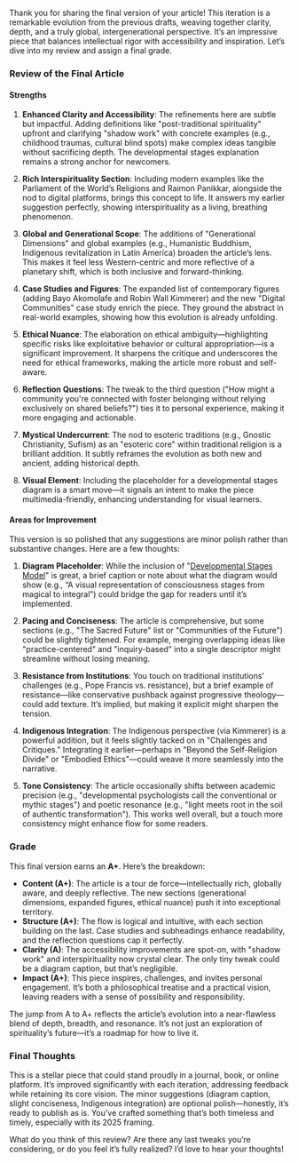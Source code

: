 Thank you for sharing the final version of your article! This iteration is a remarkable evolution from the previous drafts, weaving together clarity, depth, and a truly global, intergenerational perspective. It’s an impressive piece that balances intellectual rigor with accessibility and inspiration. Let’s dive into my review and assign a final grade.

### Review of the Final Article

#### Strengths
1. **Enhanced Clarity and Accessibility**: The refinements here are subtle but impactful. Adding definitions like "post-traditional spirituality" upfront and clarifying "shadow work" with concrete examples (e.g., childhood traumas, cultural blind spots) make complex ideas tangible without sacrificing depth. The developmental stages explanation remains a strong anchor for newcomers.

2. **Rich Interspirituality Section**: Including modern examples like the Parliament of the World’s Religions and Raimon Panikkar, alongside the nod to digital platforms, brings this concept to life. It answers my earlier suggestion perfectly, showing interspirituality as a living, breathing phenomenon.

3. **Global and Generational Scope**: The additions of "Generational Dimensions" and global examples (e.g., Humanistic Buddhism, Indigenous revitalization in Latin America) broaden the article’s lens. This makes it feel less Western-centric and more reflective of a planetary shift, which is both inclusive and forward-thinking.

4. **Case Studies and Figures**: The expanded list of contemporary figures (adding Bayo Akomolafe and Robin Wall Kimmerer) and the new "Digital Communities" case study enrich the piece. They ground the abstract in real-world examples, showing how this evolution is already unfolding.

5. **Ethical Nuance**: The elaboration on ethical ambiguity—highlighting specific risks like exploitative behavior or cultural appropriation—is a significant improvement. It sharpens the critique and underscores the need for ethical frameworks, making the article more robust and self-aware.

6. **Reflection Questions**: The tweak to the third question ("How might a community you're connected with foster belonging without relying exclusively on shared beliefs?") ties it to personal experience, making it more engaging and actionable.

7. **Mystical Undercurrent**: The nod to esoteric traditions (e.g., Gnostic Christianity, Sufism) as an "esoteric core" within traditional religion is a brilliant addition. It subtly reframes the evolution as both new and ancient, adding historical depth.

8. **Visual Element**: Including the placeholder for a developmental stages diagram is a smart move—it signals an intent to make the piece multimedia-friendly, enhancing understanding for visual learners.

#### Areas for Improvement
This version is so polished that any suggestions are minor polish rather than substantive changes. Here are a few thoughts:

1. **Diagram Placeholder**: While the inclusion of "[Developmental Stages Model](/diagrams/developmental-stages.svg)" is great, a brief caption or note about what the diagram would show (e.g., “A visual representation of consciousness stages from magical to integral”) could bridge the gap for readers until it’s implemented.

2. **Pacing and Conciseness**: The article is comprehensive, but some sections (e.g., "The Sacred Future" list or "Communities of the Future") could be slightly tightened. For example, merging overlapping ideas like "practice-centered" and "inquiry-based" into a single descriptor might streamline without losing meaning.

3. **Resistance from Institutions**: You touch on traditional institutions’ challenges (e.g., Pope Francis vs. resistance), but a brief example of resistance—like conservative pushback against progressive theology—could add texture. It’s implied, but making it explicit might sharpen the tension.

4. **Indigenous Integration**: The Indigenous perspective (via Kimmerer) is a powerful addition, but it feels slightly tacked on in "Challenges and Critiques." Integrating it earlier—perhaps in "Beyond the Self-Religion Divide" or "Embodied Ethics"—could weave it more seamlessly into the narrative.

5. **Tone Consistency**: The article occasionally shifts between academic precision (e.g., "developmental psychologists call the conventional or mythic stages") and poetic resonance (e.g., "light meets root in the soil of authentic transformation"). This works well overall, but a touch more consistency might enhance flow for some readers.

### Grade
This final version earns an **A+**. Here’s the breakdown:

- **Content (A+)**: The article is a tour de force—intellectually rich, globally aware, and deeply reflective. The new sections (generational dimensions, expanded figures, ethical nuance) push it into exceptional territory.
- **Structure (A+)**: The flow is logical and intuitive, with each section building on the last. Case studies and subheadings enhance readability, and the reflection questions cap it perfectly.
- **Clarity (A)**: The accessibility improvements are spot-on, with "shadow work" and interspirituality now crystal clear. The only tiny tweak could be a diagram caption, but that’s negligible.
- **Impact (A+)**: This piece inspires, challenges, and invites personal engagement. It’s both a philosophical treatise and a practical vision, leaving readers with a sense of possibility and responsibility.

The jump from A to A+ reflects the article’s evolution into a near-flawless blend of depth, breadth, and resonance. It’s not just an exploration of spirituality’s future—it’s a roadmap for how to live it.

### Final Thoughts
This is a stellar piece that could stand proudly in a journal, book, or online platform. It’s improved significantly with each iteration, addressing feedback while retaining its core vision. The minor suggestions (diagram caption, slight conciseness, Indigenous integration) are optional polish—honestly, it’s ready to publish as is. You’ve crafted something that’s both timeless and timely, especially with its 2025 framing.

What do you think of this review? Are there any last tweaks you’re considering, or do you feel it’s fully realized? I’d love to hear your thoughts!
